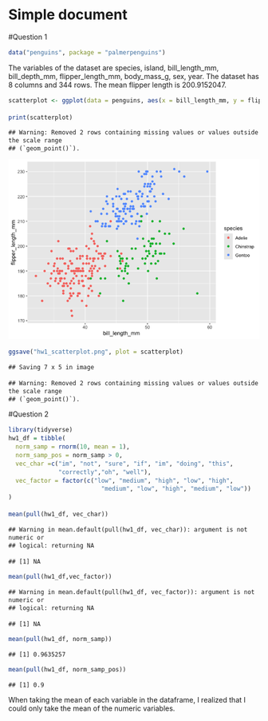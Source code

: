 Simple document
================

\#Question 1

``` r
data("penguins", package = "palmerpenguins")
```

The variables of the dataset are species, island, bill_length_mm,
bill_depth_mm, flipper_length_mm, body_mass_g, sex, year. The dataset
has 8 columns and 344 rows. The mean flipper length is 200.9152047.

``` r
scatterplot <- ggplot(data = penguins, aes(x = bill_length_mm, y = flipper_length_mm, color = species)) + geom_point()

print(scatterplot)
```

    ## Warning: Removed 2 rows containing missing values or values outside the scale range
    ## (`geom_point()`).

![](template_files/figure-gfm/unnamed-chunk-2-1.png)<!-- -->

``` r
ggsave("hw1_scatterplot.png", plot = scatterplot)
```

    ## Saving 7 x 5 in image

    ## Warning: Removed 2 rows containing missing values or values outside the scale range
    ## (`geom_point()`).

\#Question 2

``` r
library(tidyverse)
hw1_df = tibble(
  norm_samp = rnorm(10, mean = 1),
  norm_samp_pos = norm_samp > 0,
  vec_char =c("im", "not", "sure", "if", "im", "doing", "this",
              "correctly","oh", "well"),
  vec_factor = factor(c("low", "medium", "high", "low", "high", 
                          "medium", "low", "high", "medium", "low"))
)

mean(pull(hw1_df, vec_char))
```

    ## Warning in mean.default(pull(hw1_df, vec_char)): argument is not numeric or
    ## logical: returning NA

    ## [1] NA

``` r
mean(pull(hw1_df,vec_factor))
```

    ## Warning in mean.default(pull(hw1_df, vec_factor)): argument is not numeric or
    ## logical: returning NA

    ## [1] NA

``` r
mean(pull(hw1_df, norm_samp))
```

    ## [1] 0.9635257

``` r
mean(pull(hw1_df, norm_samp_pos))
```

    ## [1] 0.9

When taking the mean of each variable in the dataframe, I realized that
I could only take the mean of the numeric variables.

